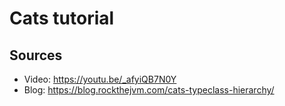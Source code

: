 # Cats tutorial

## Sources
* Video: https://youtu.be/_afyiQB7N0Y
* Blog: https://blog.rockthejvm.com/cats-typeclass-hierarchy/